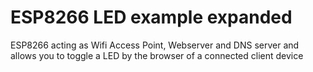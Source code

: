 # ESP8266 LED example expanded
ESP8266 acting as Wifi Access Point, Webserver and DNS server and allows you to toggle a LED by the browser of a connected client device
